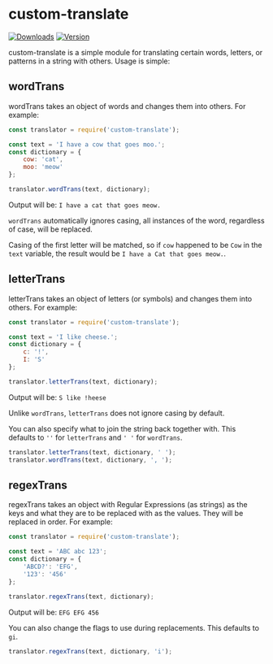 # custom-translate
[![Downloads](https://img.shields.io/npm/dt/custom-translate.svg?maxAge=3600)](https://www.npmjs.com/package/custom-translate)
[![Version](https://img.shields.io/npm/v/custom-translate.svg?maxAge=3600)](https://www.npmjs.com/package/custom-translate)

custom-translate is a simple module for translating certain words, letters, or
patterns in a string with others. Usage is simple:

## wordTrans
wordTrans takes an object of words and changes them into others. For example:
```js
const translator = require('custom-translate');

const text = 'I have a cow that goes moo.';
const dictionary = {
	cow: 'cat',
	moo: 'meow'
};

translator.wordTrans(text, dictionary);
```
Output will be: `I have a cat that goes meow.`

`wordTrans` automatically ignores casing, all instances of the word, regardless
of case, will be replaced.

Casing of the first letter will be matched, so if `cow` happened to be `Cow` in
the `text` variable, the result would be `I have a Cat that goes meow.`.

## letterTrans
letterTrans takes an object of letters (or symbols) and changes them into
others. For example:
```js
const translator = require('custom-translate');

const text = 'I like cheese.';
const dictionary = {
	c: '!',
	I: 'S'
};

translator.letterTrans(text, dictionary);
```

Output will be: `S like !heese`

Unlike `wordTrans`, `letterTrans` does not ignore casing by default.

You can also specify what to join the string back together with. This defaults
to `''` for `letterTrans` and `' '` for `wordTrans`.

```js
translator.letterTrans(text, dictionary, ' ');
translator.wordTrans(text, dictionary, ', ');
```

## regexTrans
regexTrans takes an object with Regular Expressions (as strings) as the keys and
what they are to be replaced with as the values. They will be replaced in order.
For example:
```js
const translator = require('custom-translate');

const text = 'ABC abc 123';
const dictionary = {
	'ABCD?': 'EFG',
	'123': '456'
};

translator.regexTrans(text, dictionary);
```

Output will be: `EFG EFG 456`

You can also change the flags to use during replacements. This defaults to `gi`.

```js
translator.regexTrans(text, dictionary, 'i');
```

